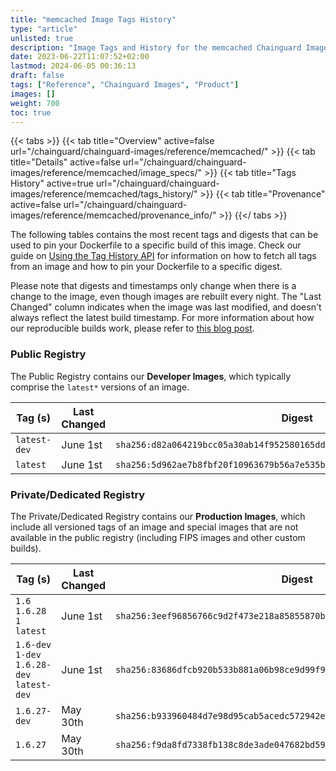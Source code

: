 ```yaml
---
title: "memcached Image Tags History"
type: "article"
unlisted: true
description: "Image Tags and History for the memcached Chainguard Image"
date: 2023-06-22T11:07:52+02:00
lastmod: 2024-06-05 00:36:13
draft: false
tags: ["Reference", "Chainguard Images", "Product"]
images: []
weight: 700
toc: true
---
```


{{< tabs >}}
{{< tab title="Overview" active=false url="/chainguard/chainguard-images/reference/memcached/" >}}
{{< tab title="Details" active=false url="/chainguard/chainguard-images/reference/memcached/image_specs/" >}}
{{< tab title="Tags History" active=true url="/chainguard/chainguard-images/reference/memcached/tags_history/" >}}
{{< tab title="Provenance" active=false url="/chainguard/chainguard-images/reference/memcached/provenance_info/" >}}
{{</ tabs >}}

The following tables contains the most recent tags and digests that can be used to pin your Dockerfile to a specific build of this image. Check our guide on [Using the Tag History API](/chainguard/chainguard-images/using-the-tag-history-api/) for information on how to fetch all tags from an image and how to pin your Dockerfile to a specific digest.

Please note that digests and timestamps only change when there is a change to the image, even though images are rebuilt every night. The "Last Changed" column indicates when the image was last modified, and doesn't always reflect the latest build timestamp. For more information about how our reproducible builds work, please refer to [this blog post](https://www.chainguard.dev/unchained/reproducing-chainguards-reproducible-image-builds).

### Public Registry
The Public Registry contains our **Developer Images**, which typically comprise the `latest*` versions of an image.

| Tag (s)       | Last Changed | Digest                                                                    |
|---------------|--------------|---------------------------------------------------------------------------|
|  `latest-dev` | June 1st     | `sha256:d82a064219bcc05a30ab14f952580165dd88ca7a3d973cd3fbbed5dd017435d5` |
|  `latest`     | June 1st     | `sha256:5d962ae7b8fbf20f10963679b56a7e535b504ce62ff728566a0c2b9013e9d001` |


### Private/Dedicated Registry
The Private/Dedicated Registry contains our **Production Images**, which include all versioned tags of an image and special images that are not available in the public registry (including FIPS images and other custom builds).

| Tag (s)                                      | Last Changed | Digest                                                                    |
|----------------------------------------------|--------------|---------------------------------------------------------------------------|
|  `1.6` `1.6.28` `1` `latest`                 | June 1st     | `sha256:3eef96856766c9d2f473e218a85855870b0d4b73984da61cfad88b120874af95` |
|  `1.6-dev` `1-dev` `1.6.28-dev` `latest-dev` | June 1st     | `sha256:83686dfcb920b533b881a06b98ce9d99f96951f1d2471adee909cfef27daf66b` |
|  `1.6.27-dev`                                | May 30th     | `sha256:b933960484d7e98d95cab5acedc572942e97da3c14156c8b9caf6e3f118f1944` |
|  `1.6.27`                                    | May 30th     | `sha256:f9da8fd7338fb138c8de3ade047682bd59e06e68dc3336c5a680f5ccd3f41e67` |

